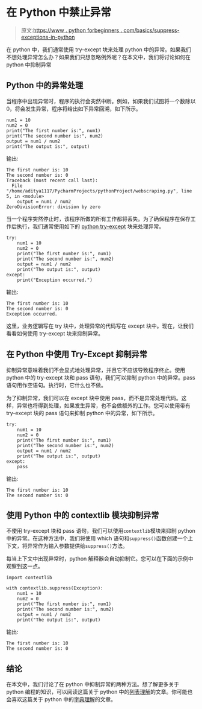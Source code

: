 # 在 Python 中禁止异常

> 原文:[https://www . python forbeginners . com/basics/suppress-exceptions-in-python](https://www.pythonforbeginners.com/basics/suppress-exceptions-in-python)

在 python 中，我们通常使用 try-except 块来处理 python 中的异常。如果我们不想处理异常怎么办？如果我们只想忽略例外呢？在本文中，我们将讨论如何在 python 中抑制异常

## Python 中的异常处理

当程序中出现异常时，程序的执行会突然中断。例如，如果我们试图将一个数除以 0，将会发生异常，程序将给出如下异常回溯，如下所示。

```
num1 = 10
num2 = 0
print("The first number is:", num1)
print("The second number is:", num2)
output = num1 / num2
print("The output is:", output)
```

输出:

```
The first number is: 10
The second number is: 0
Traceback (most recent call last):
  File "/home/aditya1117/PycharmProjects/pythonProject/webscraping.py", line 5, in <module>
    output = num1 / num2
ZeroDivisionError: division by zero
```

当一个程序突然停止时，该程序所做的所有工作都将丢失。为了确保程序在保存工作后执行，我们通常使用如下的 [python try-except](https://www.pythonforbeginners.com/error-handling/python-try-and-except) 块来处理异常。

```
try:
    num1 = 10
    num2 = 0
    print("The first number is:", num1)
    print("The second number is:", num2)
    output = num1 / num2
    print("The output is:", output)
except:
    print("Exception occurred.")
```

输出:

```
The first number is: 10
The second number is: 0
Exception occurred.
```

这里，业务逻辑写在 try 块中，处理异常的代码写在 except 块中。现在，让我们看看如何使用 try-except 块来抑制异常。

## 在 Python 中使用 Try-Except 抑制异常

抑制异常意味着我们不会显式地处理异常，并且它不应该导致程序终止。使用 python 中的 try-except 块和 pass 语句，我们可以抑制 python 中的异常。pass 语句用作空语句。执行时，它什么也不做。

为了抑制异常，我们可以在 except 块中使用 pass，而不是异常处理代码。这样，异常也将得到处理，如果发生异常，也不会做额外的工作。您可以使用带有 try-except 块的 pass 语句来抑制 python 中的异常，如下所示。

```
try:
    num1 = 10
    num2 = 0
    print("The first number is:", num1)
    print("The second number is:", num2)
    output = num1 / num2
    print("The output is:", output)
except:
    pass
```

输出:

```
The first number is: 10
The second number is: 0
```

## 使用 Python 中的 contextlib 模块抑制异常

不使用 try-except 块和 pass 语句，我们可以使用`contextlib`模块来抑制 python 中的异常。在这种方法中，我们将使用 which 语句和`suppress()`函数创建一个上下文，将异常作为输入参数提供给`suppress()`方法。

每当上下文中出现异常时，python 解释器会自动抑制它。您可以在下面的示例中观察到这一点。

```
import contextlib

with contextlib.suppress(Exception):
    num1 = 10
    num2 = 0
    print("The first number is:", num1)
    print("The second number is:", num2)
    output = num1 / num2
    print("The output is:", output)
```

输出:

```
The first number is: 10
The second number is: 0
```

## 结论

在本文中，我们讨论了在 python 中抑制异常的两种方法。想了解更多关于 python 编程的知识，可以阅读这篇关于 python 中的[列表理解](https://www.pythonforbeginners.com/basics/list-comprehensions-in-python)的文章。你可能也会喜欢这篇关于 python 中的[字典理解](https://www.pythonforbeginners.com/dictionary/dictionary-comprehension-in-python)的文章。